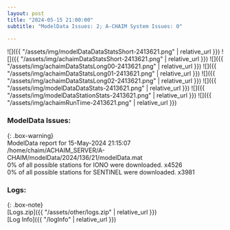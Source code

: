 ```yaml
---
layout: post
title: "2024-05-15 21:00:00"
subtitle: "ModelData Issues: 2; A-CHAIM System Issues: 0"

---
```


![]({{ "/assets/img/modelDataDataStatsShort-2413621.png" | relative_url }})
![]({{ "/assets/img/achaimDataStatsShort-2413621.png" | relative_url }})
![]({{ "/assets/img/achaimDataStatsLong00-2413621.png" | relative_url }})
![]({{ "/assets/img/achaimDataStatsLong01-2413621.png" | relative_url }})
![]({{ "/assets/img/achaimDataStatsLong02-2413621.png" | relative_url }})
![]({{ "/assets/img/modelDataDataStats-2413621.png" | relative_url }})
![]({{ "/assets/img/modelDataStationStats-2413621.png" | relative_url }})
![]({{ "/assets/img/achaimRunTime-2413621.png" | relative_url }})


### ModelData Issues:  
  
{: .box-warning}  
 ModelData report for 15-May-2024 21:15:07   
 /home/chaim/ACHAIM_SERVER/A-CHAIM/modelData/2024/136/21/modelData.mat   
 0% of all possible stations for IONO were downloaded. x4526   
 0% of all possible stations for SENTINEL were downloaded. x3981   
  


### Logs:  
  
{: .box-note}  
[Logs.zip]({{ "/assets/other/logs.zip" | relative_url }})  
[Log Info]({{ "/logInfo" | relative_url }})  
